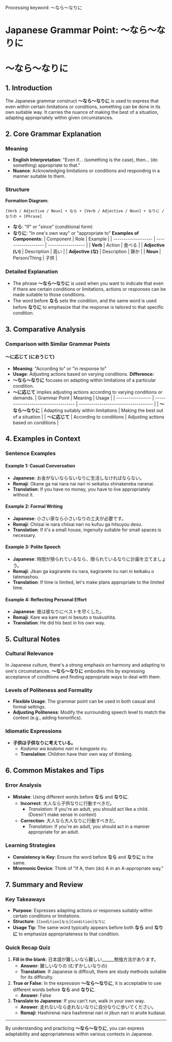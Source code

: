 Processing keyword: ～なら～なりに
# Japanese Grammar Point: ～なら～なりに
# ～なら～なりに
## 1. Introduction
The Japanese grammar construct **～なら～なりに** is used to express that even within certain limitations or conditions, something can be done in its own suitable way. It carries the nuance of making the best of a situation, adapting appropriately within given circumstances.
## 2. Core Grammar Explanation
### Meaning
- **English Interpretation**: "Even if... (something is the case), then... (do something) appropriate to that."
- **Nuance**: Acknowledging limitations or conditions and responding in a manner suitable to them.
### Structure
**Formation Diagram:**
```
[Verb / Adjective / Noun] + なら + [Verb / Adjective / Noun] + なりに / なりの + [Phrase]
```
- **なら**: "If" or "since" (conditional form)
- **なりに**: "In one's own way" or "appropriate to"
**Examples of Components:**
| Component           | Role                | Example            |
| ------------------- | ------------------- | ------------------ |
| **Verb**            | Action              | 食べる              |
| **Adjective (い)**  | Description         | 高い                |
| **Adjective (な)**  | Description         | 静か                |
| **Noun**            | Person/Thing        | 子供                |
### Detailed Explanation
- The phrase **～なら～なりに** is used when you want to indicate that even if there are certain conditions or limitations, actions or responses can be made suitable to those conditions.
- The word before **なら** sets the condition, and the same word is used before **なりに** to emphasize that the response is tailored to that specific condition.
## 3. Comparative Analysis
### Comparison with Similar Grammar Points
#### ～に応じて (におうじて)
- **Meaning**: "According to" or "in response to"
- **Usage**: Adjusting actions based on varying conditions.
**Difference:**
- **～なら～なりに** focuses on adapting within limitations of a particular condition.
- **～に応じて** implies adjusting actions according to varying conditions or demands.
| Grammar Point     | Meaning                             | Usage                                |
| ----------------- | ----------------------------------- | ------------------------------------ |
| **～なら～なりに** | Adapting suitably within limitations | Making the best out of a situation   |
| **～に応じて**     | According to conditions             | Adjusting actions based on conditions |
## 4. Examples in Context
### Sentence Examples
#### Example 1: Casual Conversation
- **Japanese**: お金がないならないなりに生活しなければならない。
- **Romaji**: Okane ga nai nara nai nari ni seikatsu shinakereba naranai.
- **Translation**: If you have no money, you have to live appropriately without it.
#### Example 2: Formal Writing
- **Japanese**: 小さい家なら小さいなりの工夫が必要です。
- **Romaji**: Chiisai ie nara chiisai nari no kufuu ga hitsuyou desu.
- **Translation**: If it's a small house, ingenuity suitable for small spaces is necessary.
#### Example 3: Polite Speech
- **Japanese**: 時間が限られているなら、限られているなりに計画を立てましょう。
- **Romaji**: Jikan ga kagirarete iru nara, kagirarete iru nari ni keikaku o tatemashou.
- **Translation**: If time is limited, let's make plans appropriate to the limited time.
#### Example 4: Reflecting Personal Effort
- **Japanese**: 彼は彼なりにベストを尽くした。
- **Romaji**: Kare wa kare nari ni besuto o tsukushita.
- **Translation**: He did his best in his own way.
## 5. Cultural Notes
### Cultural Relevance
In Japanese culture, there's a strong emphasis on harmony and adapting to one's circumstances. **～なら～なりに** embodies this by expressing acceptance of conditions and finding appropriate ways to deal with them.
### Levels of Politeness and Formality
- **Flexible Usage**: The grammar point can be used in both casual and formal settings.
- **Adjusting Politeness**: Modify the surrounding speech level to match the context (e.g., adding honorifics).
### Idiomatic Expressions
- **子供は子供なりに考えている。**
  - *Kodomo wa kodomo nari ni kangaete iru.*
  - **Translation**: Children have their own way of thinking.
## 6. Common Mistakes and Tips
### Error Analysis
- **Mistake**: Using different words before **なら** and **なりに**.
  - **Incorrect**: 大人なら子供なりに行動すべきだ。
    - *Translation*: If you're an adult, you should act like a child. (Doesn't make sense in context)
  - **Correction**: 大人なら大人なりに行動すべきだ。
    - *Translation*: If you're an adult, you should act in a manner appropriate for an adult.
### Learning Strategies
- **Consistency is Key**: Ensure the word before **なら** and **なりに** is the same.
- **Mnemonic Device**: Think of "If A, then (do) A in an A-appropriate way."
## 7. Summary and Review
### Key Takeaways
- **Purpose**: Expresses adapting actions or responses suitably within certain conditions or limitations.
- **Structure**: `[Condition]なら[Condition]なりに`
- **Usage Tip**: The same word typically appears before both **なら** and **なりに** to emphasize appropriateness to that condition.
### Quick Recap Quiz
1. **Fill in the blank**: 日本語が難しいなら難しい______勉強方法があります。
   - **Answer**: 難しいなりの (むずかしいなりの)
   - **Translation**: If Japanese is difficult, there are study methods suitable for its difficulty.
2. **True or False**: In the expression **～なら～なりに**, it is acceptable to use different words before **なら** and **なりに**.
   - **Answer**: False
3. **Translate to Japanese**: If you can't run, walk in your own way.
   - **Answer**: 走れないなら走れないなりに自分なりに歩いてください。
   - **Romaji**: Hashirenai nara hashirenai nari ni jibun nari ni aruite kudasai.

---
By understanding and practicing **～なら～なりに**, you can express adaptability and appropriateness within various contexts in Japanese.
